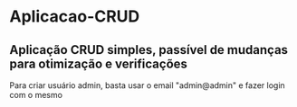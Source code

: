 # Aplicacao-CRUD
Aplicação CRUD simples, passível de mudanças para otimização e verificações
----------------------------
Para criar usuário admin, basta usar o email "admin@admin" e fazer login com o mesmo
